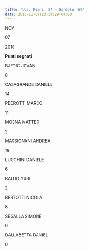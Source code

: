 ```yaml
---
title: 'U.s. Piani  87 – Gardolo  69'
date: 2010-11-09T23:30:29+00:00
---
```

NOV

07

2010

**Punti segnati**

BJEDIC JOVAN

8

CASAGRANDE DANIELE

14

PEDROTTI MARCO

11

MOSNA MATTEO

2

MASSIGNANI ANDREA

18

LUCCHINI DANIELE

6

BALDO YURI

2

BERTOTTI NICOLA

8

SEGALLA SIMONE

0

DALLABETTA DANIEL

0